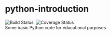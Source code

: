 # python-introduction 
<img src="https://travis-ci.org/sudeephazra/python-introduction.svg?branch=master" alt="Build Status"/>&nbsp;
<img src="https://coveralls.io/repos/github/sudeephazra/python-introduction/badge.svg?branch=master" alt="Coverage Status" />
<br>
Some basic Python code for educational purposes
